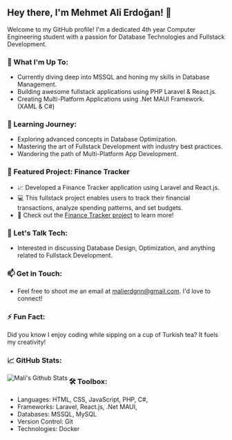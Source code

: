 ## Hey there, I'm Mehmet Ali Erdoğan! 👋

Welcome to my GitHub profile! I'm a dedicated 4th year Computer Engineering student with a passion for Database Technologies and Fullstack Development. 

### 🚀 What I'm Up To:
- Currently diving deep into MSSQL and honing my skills in Database Management.
- Building awesome fullstack applications using PHP Laravel & React.js.
- Creating Multi-Platform Applications using .Net MAUI Framework. (XAML & C#)

### 🌱 Learning Journey:
- Exploring advanced concepts in Database Optimization.
- Mastering the art of Fullstack Development with industry best practices.
- Wandering the path of Multi-Platform App Development. 

### 💼 Featured Project: Finance Tracker
- 📈 Developed a Finance Tracker application using Laravel and React.js.
- 💻 This fullstack project enables users to track their financial transactions, analyze spending patterns, and set budgets.
- 🚀 Check out the [Finance Tracker project](https://github.com/MaliErdgn/finance-tracker-project) to learn more!

### 💬 Let's Talk Tech:
- Interested in discussing Database Design, Optimization, and anything related to Fullstack Development.

### 📫 Get in Touch:
- Feel free to shoot me an email at malierdgnn@gmail.com. I'd love to connect!

### ⚡ Fun Fact:
Did you know I enjoy coding while sipping on a cup of Turkish tea? It fuels my creativity!

### 📈 GitHub Stats:
<img align="left" alt="Mali's Github Stats" src="[github-readme-stats-c449.vercel.app/api?username=MaliErdgn&show_icons=true&hide_border=true](https://github-readme-stats-c449.vercel.app/api?username=malierdgn&theme=dark&show_icons=true&hide_border=true&count_private=true)" />

### 🛠️ Toolbox:
- Languages: HTML, CSS, JavaScript, PHP, C#,
- Frameworks: Laravel, React.js, .Net MAUI,
- Databases: MSSQL, MySQL
- Version Control: Git
- Technologies: Docker

<!---
MaliErdgn/MaliErdgn is a ✨ special ✨ repository because its `README.md` (this file) appears on your GitHub profile.
You can click the Preview link to take a look at your changes.
--->
